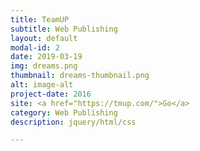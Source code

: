 ```yaml
---
title: TeamUP
subtitle: Web Publishing
layout: default
modal-id: 2
date: 2019-03-19
img: dreams.png
thumbnail: dreams-thumbnail.png
alt: image-alt
project-date: 2016
site: <a href="https://tmup.com/">Go</a>
category: Web Publishing
description: jquery/html/css

---
```

